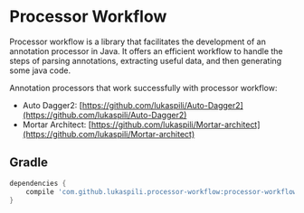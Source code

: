 # Processor Workflow

Processor workflow is a library that facilitates the development of an annotation processor in Java.
It offers an efficient workflow to handle the steps of parsing annotations, extracting useful data, and then generating some java code.

Annotation processors that work successfully with processor workflow:
 - Auto Dagger2: [https://github.com/lukaspili/Auto-Dagger2](https://github.com/lukaspili/Auto-Dagger2)
 - Mortar Architect: [https://github.com/lukaspili/Mortar-architect](https://github.com/lukaspili/Mortar-architect)


## Gradle

```groovy
dependencies {
    compile 'com.github.lukaspili.processor-workflow:processor-workflow:1.0.1'
}
```